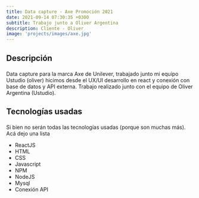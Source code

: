 ```yaml
---
title: Data capture - Axe Promoción 2021
date: 2021-09-14 07:30:35 +0300
subtitle: Trabajo junto a Oliver Argentina
description: Cliente - Oliver
image: 'projects/images/axe.jpg'
---
```




<div class="block-header inner-sm" style="margin-top: 1.5em; margin-bottom: 1.5em">
  <h2 class="block-title line-top">Descripción</h2>
</div>

Data capture para la marca Axe de Unilever, trabajado junto mi equipo Ustudio (oliver) hicimos desde el UX/UI desarrollo en react y conexión con base de datos y API externa. 
Trabajo realizado junto con el equipo de Oliver Argentina (Ustudio).

<div class="block-header inner-sm" style="margin-bottom: 1.5em">
  <h2 class="block-title line-top">Tecnologías usadas</h2>
</div>

Si bien no serán todas las tecnologías usadas (porque son muchas más). Acá dejo una lista


- ReactJS
- HTML
- CSS
- Javascript
- NPM
- NodeJS
- Mysql
- Conexión API
